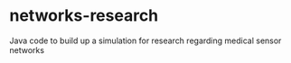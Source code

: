 # networks-research

Java code to build up a simulation for research regarding medical sensor networks
